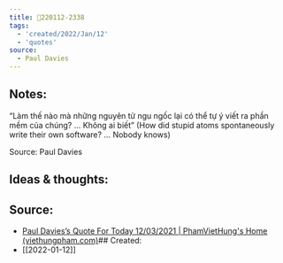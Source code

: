 ```yaml
---
title: 💬220112-2338
tags:
  - 'created/2022/Jan/12'
  - 'quotes'
source:
  - Paul Davies
---
```


## Notes:
“Làm thế nào mà những nguyên tử ngu ngốc lại có thể tự ý viết ra phần mềm của chúng? … Không ai biết” (How did stupid atoms spontaneously write their own software? … Nobody knows)

Source: Paul Davies

## Ideas & thoughts:

## Source:
- [Paul Davies’s Quote For Today 12/03/2021 | PhamVietHung's Home (viethungpham.com)](https://viethungpham.com/2021/03/12/paul-daviess-quote-for-today-12-03-2021/)## Created:
- [[2022-01-12]]
